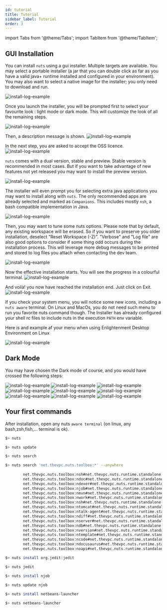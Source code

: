 ```yaml
---
id: tutorial
title: Tutorial
sidebar_label: Tutorial
order: 3
---
```



import Tabs from '@theme/Tabs';
import TabItem from '@theme/TabItem';

## GUI Installation
You can install `nuts` using a gui installer. Multiple targets are available.
You may select a portable installer (a jar that you can double click as far as you have a valid java+ runtime installed and configured in your environment).
You may also want to select a native image for the installer; you only need to download and run.

![install-log-example](../../static/img/installer/00.png)

Once you launch the installer, you will be prompted first to select your favourite look : light mode or dark mode. This will customize the look of all the remaining steps.

![install-log-example](../../static/img/installer/01-li.png)

Then, a description message is shown.
![install-log-example](../../static/img/installer/02-li.png)

In the next step, you are asked to accept the OSS licence.
![install-log-example](../../static/img/installer/03-li.png)

`nuts` comes with a dual version, stable and preview. Stable version is recommended in most cases. But if you want to take advantage of new features not yet released you may want to install the preview version.

![install-log-example](../../static/img/installer/04-li.png)

The installer will even prompt you for selecting extra java applications you may want to install along with `nuts`. The only recommended apps are already selected and marked as `Companions`. This includes mostly `nsh`, a bash compatible implementation in Java.

![install-log-example](../../static/img/installer/05-li.png)

Then, you may want to tune some nuts options. Please note that by default, any existing workspace will be erased. So if you want to preserve you older installation, deselect "Reset Workspace (-Z)".
"Verbose" and "Log file" are also good options to consider if some thing odd occurs during the installation process. This will leverage more debug messages to be printed and stored to log files you attach when contacting the dev team.

![install-log-example](../../static/img/installer/06-li.png)

Now the effective installation starts. You will see the progress in a colourful terminal.
![install-log-example](../../static/img/installer/07-li.png)

And voilà! you now have reached the installation end. Just click on Exit.
![install-log-example](../../static/img/installer/08-li.png)

If you check your system menu, you will notice some new icons, including a `nuts aware` terminal. On Linux and MacOs, you do not need such menu to run you favorite nuts command though. The Installer has already configured your shell rc files to include nuts in the execution `PATH` env variable.

Here is and example af your menu when using Enlightenment Desktop Environment on Linux

![install-log-example](../../static/img/installer/00-menu-e17.png)

## Dark Mode

You may have chosen the Dark mode of course, and you would have crossed the following steps:

![install-log-example](../../static/img/installer/01-b.png)
![install-log-example](../../static/img/installer/02-b.png)
![install-log-example](../../static/img/installer/03-b.png)
![install-log-example](../../static/img/installer/04-b.png)
![install-log-example](../../static/img/installer/05-b.png)
![install-log-example](../../static/img/installer/06-b.png)
![install-log-example](../../static/img/installer/07-b.png)
![install-log-example](../../static/img/installer/08-b.png)
![install-log-example](../../static/img/installer/08-b.png)

## Your first commands
After installation, open any nuts `aware terminal` (on linux, any bash,zsh,fish,... terminal is ok).

```bash
$> nuts

$> nuts update

$> nuts search

$> nuts search 'net.thevpc.nuts.toolbox:*' --anywhere
 
        net.thevpc.nuts.toolbox:nsh#net.thevpc.nuts.runtime.standalone.io.printstream.NPrintStreamFiltered@5745ca0e
        net.thevpc.nuts.toolbox:ndoc#net.thevpc.nuts.runtime.standalone.io.printstream.NPrintStreamFiltered@5745ca0e
        net.thevpc.nuts.toolbox:ndexer#net.thevpc.nuts.runtime.standalone.io.printstream.NPrintStreamFiltered@5745ca0e
        net.thevpc.nuts.toolbox:njob#net.thevpc.nuts.runtime.standalone.io.printstream.NPrintStreamFiltered@5745ca0e
        net.thevpc.nuts.toolbox:nmvn#net.thevpc.nuts.runtime.standalone.io.printstream.NPrintStreamFiltered@5745ca0e
        net.thevpc.nuts.toolbox:nwork#net.thevpc.nuts.runtime.standalone.io.printstream.NPrintStreamFiltered@5745ca0e
        net.thevpc.nuts.toolbox:nsh#net.thevpc.nuts.runtime.standalone.io.printstream.NPrintStreamFiltered@5745ca0e
        net.thevpc.nuts.toolbox:ntomcat#net.thevpc.nuts.runtime.standalone.io.printstream.NPrintStreamFiltered@5745ca0e
        net.thevpc.nuts.toolbox:ntalk-agent#net.thevpc.nuts.runtime.standalone.io.printstream.NPrintStreamFiltered@5745ca0e
        net.thevpc.nuts.toolbox:ndiff#net.thevpc.nuts.runtime.standalone.io.printstream.NPrintStreamFiltered@5745ca0e
        net.thevpc.nuts.toolbox:nserver#net.thevpc.nuts.runtime.standalone.io.printstream.NPrintStreamFiltered@5745ca0e
        net.thevpc.nuts.toolbox:ndb#net.thevpc.nuts.runtime.standalone.io.printstream.NPrintStreamFiltered@5745ca0e
        net.thevpc.nuts.toolbox:nversion#net.thevpc.nuts.runtime.standalone.io.printstream.NPrintStreamFiltered@5745ca0e
        net.thevpc.nuts.toolbox:ntemplate#net.thevpc.nuts.runtime.standalone.io.printstream.NPrintStreamFiltered@5745ca0e
        net.thevpc.nuts.toolbox:ncode#net.thevpc.nuts.runtime.standalone.io.printstream.NPrintStreamFiltered@5745ca0e
        net.thevpc.nuts.toolbox:ndocusaurus#net.thevpc.nuts.runtime.standalone.io.printstream.NPrintStreamFiltered@5745ca0e
        net.thevpc.nuts.toolbox:noapi#net.thevpc.nuts.runtime.standalone.io.printstream.NPrintStreamFiltered@5745ca0e

$> nuts install org.jedit:jedit

$> nuts jedit

$> nuts install njob

$> nuts update njob
 
$> nuts install netbeans-launcher

$> nuts netbeans-launcher
 


```


